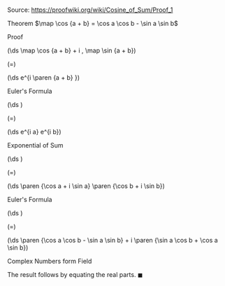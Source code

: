 # 

Source: https://proofwiki.org/wiki/Cosine_of_Sum/Proof_1

Theorem
$\map \cos {a + b} = \cos a \cos b - \sin a \sin b$


Proof













\(\ds \map \cos {a + b} + i \, \map \sin {a + b}\)

\(=\)







\(\ds e^{i \paren {a + b} }\)





Euler's Formula














\(\ds \)

\(=\)







\(\ds e^{i a} e^{i b}\)





Exponential of Sum














\(\ds \)

\(=\)







\(\ds \paren {\cos a + i \sin a} \paren {\cos b + i \sin b}\)





Euler's Formula














\(\ds \)

\(=\)







\(\ds \paren {\cos a \cos b - \sin a \sin b} + i \paren {\sin a \cos b + \cos a \sin b}\)





Complex Numbers form Field



The result follows by equating the real parts.
$\blacksquare$





